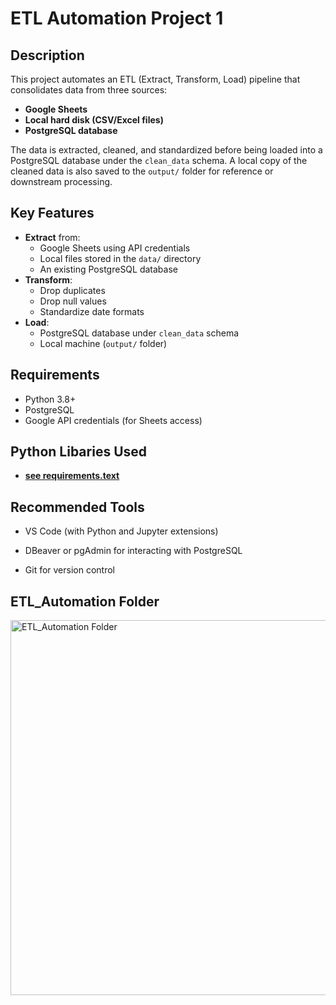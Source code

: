 
<h1> ETL Automation Project 1 </h1>


<h2>Description</h2>
This project automates an ETL (Extract, Transform, Load) pipeline that consolidates data from three sources:

- **Google Sheets**
- **Local hard disk (CSV/Excel files)**
- **PostgreSQL database**


The data is extracted, cleaned, and standardized before being loaded into a PostgreSQL database under the `clean_data` schema. A local copy of the cleaned data is also saved to the `output/` folder for reference or downstream processing.

<h2> Key Features </h2>

- **Extract** from:
  - Google Sheets using API credentials
  - Local files stored in the `data/` directory
  - An existing PostgreSQL database
- **Transform**:
  - Drop duplicates
  - Drop null values
  - Standardize date formats
- **Load**:
  - PostgreSQL database under `clean_data` schema
  - Local machine (`output/` folder)

<h2> Requirements </h2>

- Python 3.8+
- PostgreSQL
- Google API credentials (for Sheets access)

<h2>Python Libaries Used</h2>

- <b>[see requirements.text](https://github.com/SimonMuriu-pro/Etl-Automation-Project-1/blob/main/Requirements.txt)</b>

<h2> Recommended Tools</h2>

- VS Code (with Python and Jupyter extensions)

- DBeaver or pgAdmin for interacting with PostgreSQL

- Git for version control

<h2>ETL_Automation Folder</h2>

<img src="https://i.imgur.com/ExQlYW0.png" alt=" ETL_Automation Folder" width="600"/>


<!--
 ```diff
- text in red
+ text in green
! text in orange
# text in gray
@@ text in purple (and bold)@@
```
--!>
